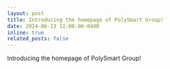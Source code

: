 ```yaml
---
layout: post
title: Introducing the homepage of PolySmart Group!
date: 2024-06-13 12:00:00-0400
inline: true
related_posts: false
---
```


Introducing the homepage of PolySmart Group!
